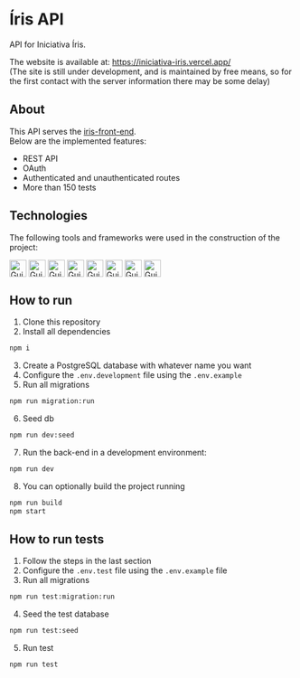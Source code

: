# Íris API

API for Iniciativa Íris.

The website is available at: https://iniciativa-iris.vercel.app/ <br/>
(The site is still under development, and is maintained by free means, so for the first contact with the server information there may be some delay)

## About

This API serves the [iris-front-end](https://github.com/GuiCintra27/iris-front-end#iniciativa-%C3%ADris).\
Below are the implemented features:

- REST API
- OAuth
- Authenticated and unauthenticated routes
- More than 150 tests

## Technologies

The following tools and frameworks were used in the construction of the project: <br/>

<div style="display: inline_block"> 
   <img align="center" alt="Gui-Ts" height="30" src="https://img.shields.io/badge/TypeScript-007ACC?style=for-the-badge&logo=typescript&logoColor=white">
   <img align="center" alt="Gui-PostgreSQL" height="30" src="https://img.shields.io/badge/PostgreSQL-316192?style=for-the-badge&logo=postgresql&logoColor=white">
   <img align="center" alt="Gui-NodeJs" height="30" src="https://img.shields.io/badge/Node.js-43853D?style=for-the-badge&logo=node.js&logoColor=white">
   <img align="center" alt="Gui-ExpressJs" height="30" src="https://img.shields.io/badge/Express.js-404D59?style=for-the-badge">
   <img align="center" alt="Gui-Jest" height="30" src="https://img.shields.io/badge/Jest-323330?style=for-the-badge&logo=Jest&logoColor=white">
   <img align="center" alt="Gui-Git" height="30" src="https://img.shields.io/badge/GIT-E44C30?style=for-the-badge&logo=git&logoColor=white">
   <img align="center" alt="Gui-Trello" height="30" src="https://img.shields.io/badge/Trello-0052CC?style=for-the-badge&logo=trello&logoColor=white">
  <img align="center" alt="Gui-Notion" height="30" src="https://img.shields.io/badge/Notion-000000?style=for-the-badge&logo=notion&logoColor=white">
</div>

## How to run

1. Clone this repository
2. Install all dependencies

```bash
npm i
```

3. Create a PostgreSQL database with whatever name you want
4. Configure the `.env.development` file using the `.env.example`
5. Run all migrations

```bash
npm run migration:run
```

6. Seed db

```bash
npm run dev:seed
```

7. Run the back-end in a development environment:

```bash
npm run dev
```

8. You can optionally build the project running

```bash
npm run build
npm start
```

## How to run tests

1. Follow the steps in the last section
2. Configure the `.env.test` file using the `.env.example` file
3. Run all migrations

```bash
npm run test:migration:run
```

4. Seed the test database

```bash
npm run test:seed
```

5. Run test

```bash
npm run test
```
